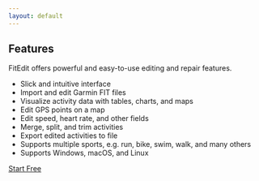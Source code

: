 ```yaml
---
layout: default
---
```


<main>
<section class="section">

<h2>Features</h2>

<p>FitEdit offers powerful and easy-to-use editing and repair features.</p>

<ul>
    <li>Slick and intuitive interface</li>
    <li>Import and edit Garmin FIT files</li>
    <li>Visualize activity data with tables, charts, and maps</li>
    <li>Edit GPS points on a map</li>
    <li>Edit speed, heart rate, and other fields</li>
    <li>Merge, split, and trim activities</li>
    <li>Export edited activities to file</li>
    <li>Supports multiple sports, e.g. run, bike, swim, walk, and many others</li>
    <li>Supports Windows, macOS, and Linux</li>
  </ul>

<a class="cta-button" href="get.html">Start Free</a>

</section>
</main>
